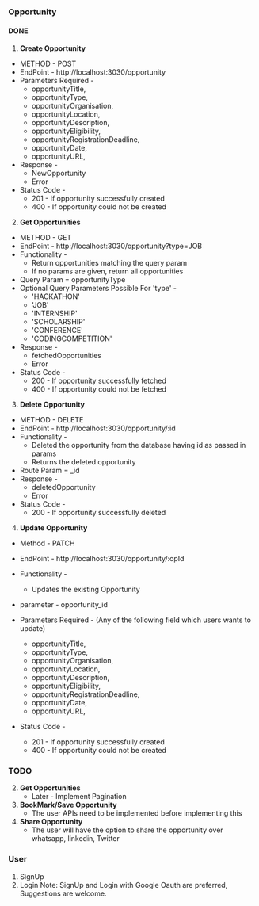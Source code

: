### Opportunity

#### DONE

1. **Create Opportunity**

- METHOD - POST
- EndPoint - http://localhost:3030/opportunity
- Parameters Required -
  - opportunityTitle,
  - opportunityType,
  - opportunityOrganisation,
  - opportunityLocation,
  - opportunityDescription,
  - opportunityEligibility,
  - opportunityRegistrationDeadline,
  - opportunityDate,
  - opportunityURL,
- Response -
  - NewOpportunity
  - Error
- Status Code -
  - 201 - If opportunity successfully created
  - 400 - If opportunity could not be created

2. **Get Opportunities**

- METHOD - GET
- EndPoint - http://localhost:3030/opportunity?type=JOB
- Functionality -
  - Return opportunities matching the query param
  - If no params are given, return all opportunities
- Query Param = opportunityType
- Optional Query Parameters Possible For 'type' -
  - 'HACKATHON'
  - 'JOB'
  - 'INTERNSHIP'
  - 'SCHOLARSHIP'
  - 'CONFERENCE'
  - 'CODINGCOMPETITION'
- Response -
  - fetchedOpportunities
  - Error
- Status Code -
  - 200 - If opportunity successfully fetched
  - 400 - If opportunity could not be fetched

3. **Delete Opportunity**

- METHOD - DELETE
- EndPoint - http://localhost:3030/opportunity/:id
- Functionality -
  - Deleted the opportunity from the database having id as passed in params
  - Returns the deleted opportunity
- Route Param = \_id
- Response -
  - deletedOpportunity
  - Error
- Status Code -
  - 200 - If opportunity successfully deleted

4. **Update Opportunity**

- Method - PATCH

- EndPoint - http://localhost:3030/opportunity/:opId
- Functionality -
  - Updates the existing Opportunity
- parameter - opportunity_id
- Parameters Required -
  (Any of the following field which users wants to update)
  - opportunityTitle,
  - opportunityType,
  - opportunityOrganisation,
  - opportunityLocation,
  - opportunityDescription,
  - opportunityEligibility,
  - opportunityRegistrationDeadline,
  - opportunityDate,
  - opportunityURL,
- Status Code -
  - 201 - If opportunity successfully created
  - 400 - If opportunity could not be created

### TODO

2. **Get Opportunities**
   - Later - Implement Pagination
3. **BookMark/Save Opportunity**
   - The user APIs need to be implemented before implementing this
4. **Share Opportunity**
   - The user will have the option to share the opportunity over whatsapp, linkedin, Twitter

### User

1. SignUp
2. Login
   Note: SignUp and Login with Google Oauth are preferred, Suggestions are welcome.
